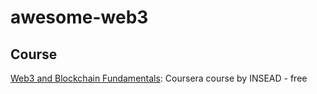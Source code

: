 # awesome-web3

## Course

[Web3 and Blockchain Fundamentals](https://www.coursera.org/learn/web3-blockchain-fundamentals): Coursera course by INSEAD - free